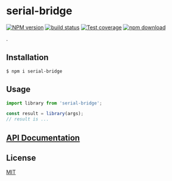 # serial-bridge

[![NPM version][npm-image]][npm-url]
[![build status][ci-image]][ci-url]
[![Test coverage][codecov-image]][codecov-url]
[![npm download][download-image]][download-url]

.

## Installation

`$ npm i serial-bridge`

## Usage

```js
import library from 'serial-bridge';

const result = library(args);
// result is ...
```

## [API Documentation](https://hackuarium.github.io/serial-bridge/)

## License

[MIT](./LICENSE)

[npm-image]: https://img.shields.io/npm/v/serial-bridge.svg
[npm-url]: https://www.npmjs.com/package/serial-bridge
[ci-image]: https://github.com/hackuarium/serial-bridge/workflows/Node.js%20CI/badge.svg?branch=master
[ci-url]: https://github.com/hackuarium/serial-bridge/actions?query=workflow%3A%22Node.js+CI%22
[codecov-image]: https://img.shields.io/codecov/c/github/hackuarium/serial-bridge.svg
[codecov-url]: https://codecov.io/gh/hackuarium/serial-bridge
[download-image]: https://img.shields.io/npm/dm/serial-bridge.svg
[download-url]: https://www.npmjs.com/package/serial-bridge
